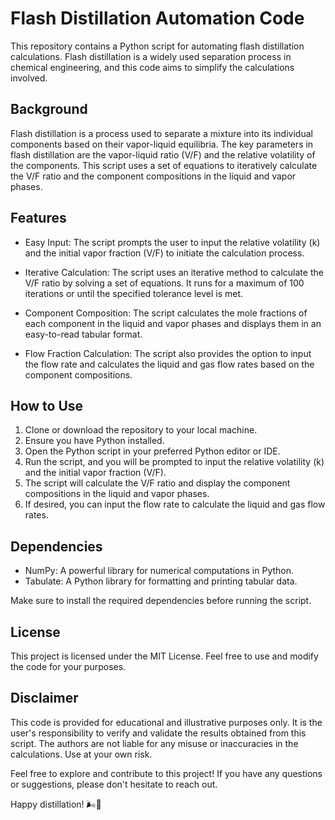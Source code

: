# Flash Distillation Automation Code

This repository contains a Python script for automating flash distillation calculations. Flash distillation is a widely used separation process in chemical engineering, and this code aims to simplify the calculations involved.

## Background

Flash distillation is a process used to separate a mixture into its individual components based on their vapor-liquid equilibria. The key parameters in flash distillation are the vapor-liquid ratio (V/F) and the relative volatility of the components. This script uses a set of equations to iteratively calculate the V/F ratio and the component compositions in the liquid and vapor phases.

## Features

- Easy Input: The script prompts the user to input the relative volatility (k) and the initial vapor fraction (V/F) to initiate the calculation process.

- Iterative Calculation: The script uses an iterative method to calculate the V/F ratio by solving a set of equations. It runs for a maximum of 100 iterations or until the specified tolerance level is met.

- Component Composition: The script calculates the mole fractions of each component in the liquid and vapor phases and displays them in an easy-to-read tabular format.

- Flow Fraction Calculation: The script also provides the option to input the flow rate and calculates the liquid and gas flow rates based on the component compositions.

## How to Use

1. Clone or download the repository to your local machine.
2. Ensure you have Python installed.
3. Open the Python script in your preferred Python editor or IDE.
4. Run the script, and you will be prompted to input the relative volatility (k) and the initial vapor fraction (V/F).
5. The script will calculate the V/F ratio and display the component compositions in the liquid and vapor phases.
6. If desired, you can input the flow rate to calculate the liquid and gas flow rates.

## Dependencies

- NumPy: A powerful library for numerical computations in Python.
- Tabulate: A Python library for formatting and printing tabular data.

Make sure to install the required dependencies before running the script.

## License

This project is licensed under the MIT License. Feel free to use and modify the code for your purposes.

## Disclaimer

This code is provided for educational and illustrative purposes only. It is the user's responsibility to verify and validate the results obtained from this script. The authors are not liable for any misuse or inaccuracies in the calculations. Use at your own risk.

Feel free to explore and contribute to this project! If you have any questions or suggestions, please don't hesitate to reach out.

Happy distillation! 🌬️🍶
